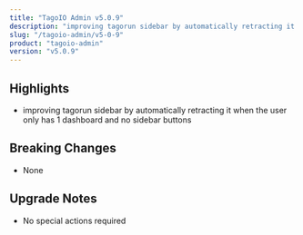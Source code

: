 ```yaml
---
title: "TagoIO Admin v5.0.9"
description: "improving tagorun sidebar by automatically retracting it when the user only has 1 dashboard and no sidebar buttons"
slug: "/tagoio-admin/v5-0-9"
product: "tagoio-admin"
version: "v5.0.9"
---
```


## Highlights

- improving tagorun sidebar by automatically retracting it when the user only has 1 dashboard and no sidebar buttons

## Breaking Changes

- None

## Upgrade Notes

- No special actions required
